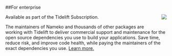 ##For enterprise

[<img align="right" style="max-width: 120px; margin: 0px 0px 20px 20px" src="https://cdn2.hubspot.net/hubfs/4008838/website/logos/logos_for_download/Tidelift_primary-shorthand-logo.png">](https://tidelift.com/subscription/pkg/pypi-nameko?utm_source=pypi-nameko&utm_medium=referral&utm_campaign=website)

Available as part of the Tidelift Subscription.

The maintainers of Nameko and thousands of other packages are working with Tidelift to deliver commercial support and maintenance for the open source dependencies you use to build your applications. Save time, reduce risk, and improve code health, while paying the maintainers of the exact dependencies you use. [Learn more.](https://tidelift.com/subscription/pkg/pypi-nameko?utm_source=pypi-nameko&utm_medium=referral&utm_campaign=enterprise&utm_term=repo)
